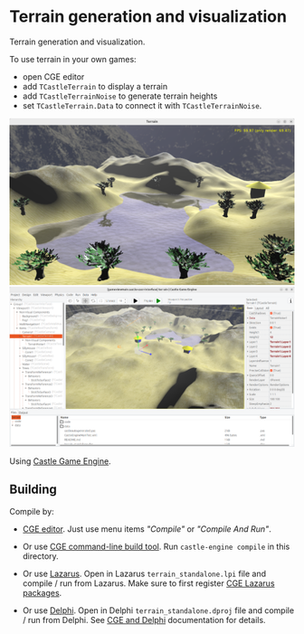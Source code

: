 # Terrain generation and visualization

Terrain generation and visualization.

To use terrain in your own games:

- open CGE editor
- add `TCastleTerrain` to display a terrain
- add `TCastleTerrainNoise` to generate terrain heights
- set `TCastleTerrain.Data` to connect it with `TCastleTerrainNoise`.

![Screenshot](screenshot.png)
![Screenshot from editor](screenshot_editor.png)

Using [Castle Game Engine](https://castle-engine.io/).

## Building

Compile by:

- [CGE editor](https://castle-engine.io/editor). Just use menu items _"Compile"_ or _"Compile And Run"_.

- Or use [CGE command-line build tool](https://castle-engine.io/build_tool). Run `castle-engine compile` in this directory.

- Or use [Lazarus](https://www.lazarus-ide.org/). Open in Lazarus `terrain_standalone.lpi` file and compile / run from Lazarus. Make sure to first register [CGE Lazarus packages](https://castle-engine.io/lazarus).

- Or use [Delphi](https://www.embarcadero.com/products/Delphi). Open in Delphi `terrain_standalone.dproj` file and compile / run from Delphi. See [CGE and Delphi](https://castle-engine.io/delphi) documentation for details.

